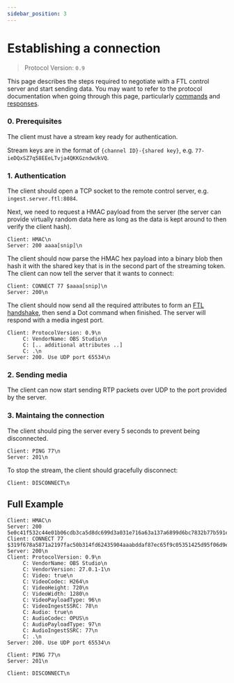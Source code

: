 ```yaml
---
sidebar_position: 3
---
```


# Establishing a connection

> Protocol Version: `0.9`

This page describes the steps required to negotiate with a FTL control server and start sending data. You may want to refer to the protocol documentation when going through this page, particularly [commands](/ftl/protocol#ftl-commands-client---server) and [responses](/ftl/protocol#ftl-responses-server---client).

### 0. Prerequisites

The client must have a stream key ready for authentication.

Stream keys are in the format of `{channel ID}-{shared key}`, e.g. `77-ieDQxSZ7q58EEeLTvja4QKKGzndwUkVQ`.

### 1. Authentication

The client should open a TCP socket to the remote control server, e.g. `ingest.server.ftl:8084`.

Next, we need to request a HMAC payload from the server (the server can provide virtually random data here as long as the data is kept around to then verify the client hash).

```
Client: HMAC\n
Server: 200 aaaa[snip]\n
```

The client should now parse the HMAC hex payload into a binary blob then hash it with the shared key that is in the second part of the streaming token.
The client can now tell the server that it wants to connect:

```
Client: CONNECT 77 $aaaa[snip]\n
Server: 200\n
```

The client should now send all the required attributes to form an [FTL handshake](/ftl/protocol#ftl-handshake), then send a Dot command when finished. The server will respond with a media ingest port.

```
Client: ProtocolVersion: 0.9\n
     C: VendorName: OBS Studio\n
     C: [.. additional attributes ..]
     C: .\n
Server: 200. Use UDP port 65534\n
```

### 2. Sending media

The client can now start sending RTP packets over UDP to the port provided by the server.

### 3. Maintaing the connection

The client should ping the server every 5 seconds to prevent being disconnected.

```
Client: PING 77\n
Server: 201\n
```

To stop the stream, the client should gracefully disconnect:

```
Client: DISCONNECT\n
```

## Full Example

```
Client: HMAC\n
Server: 200 5e0c41f532c44e01b06cdb3ca5d8dc699d3a031e716a63a137a6899d6bc7832b77b591e8a03e9f14e20bbccc1b0b674450a45b275461857efda6434d64993253dd534220c45f197c6dad61bdc0bae12fd1442e22939e650731e4ee51d03632a108b5f50831ca6f239876f348123b6d15bf31a4882ef75b4a57dfa8273f05432a\n
Client: CONNECT 77 $319f678a5871a2197fac50b314fd62435904aaabddaf87ec65f9c05351425d95f06d9e525c40ca9d344e4b22bdafdf64769a431464fabd9fac86cef820e5c0a1\n
Server: 200\n
Client: ProtocolVersion: 0.9\n
     C: VendorName: OBS Studio\n
     C: VendorVersion: 27.0.1-1\n
     C: Video: true\n
     C: VideoCodec: H264\n
     C: VideoHeight: 720\n
     C: VideoWidth: 1280\n
     C: VideoPayloadType: 96\n
     C: VideoIngestSSRC: 78\n
     C: Audio: true\n
     C: AudioCodec: OPUS\n
     C: AudioPayloadType: 97\n
     C: AudioIngestSSRC: 77\n
     C: .\n
Server: 200. Use UDP port 65534\n

Client: PING 77\n
Server: 201\n

Client: DISCONNECT\n
```
